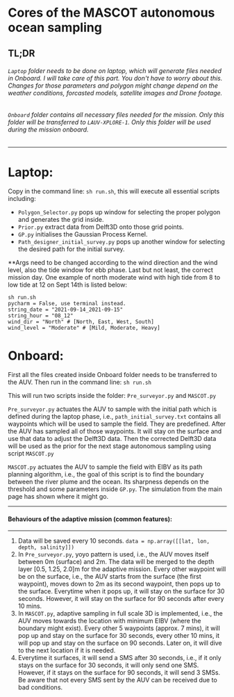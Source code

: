# Cores of the MASCOT autonomous ocean sampling

## TL;DR

###### `Laptop` folder needs to be done on laptop, which will generate files needed in Onboard. I will take care of this part. You don't have to worry about this. Changes for those parameters and polygon might change depend on the weather conditions, forcasted models, satellite images and Drone footage.
###### `Onboard` folder contains all necessary files needed for the mission. Only this folder will be transferred to `LAUV-XPLORE-1`. Only this folder will be used during the mission onboard.

---
# Laptop:
Copy in the command line: `sh run.sh`, this will execute all essential scripts including:
- `Polygon_Selector.py` pops up window for selecting the proper polygon and generates the grid inside.
- `Prior.py` extract data from Delft3D onto those grid points.
- `GP.py` initialises the Gaussian Process Kernel.
- `Path_designer_initial_survey.py` pops up another window for selecting the desired path for the initial survey.

**Args need to be changed according to the wind direction and the wind level, also the tide window for ebb phase. Last but not least, the correct mission day. One example of north moderate wind with high tide from 8 to low tide at 12 on Sept 14th is listed below:
```
sh run.sh
pycharm = False, use terminal instead.
string_date = "2021-09-14_2021-09-15"
string_hour = "08_12"
wind_dir = "North" # [North, East, West, South]
wind_level = "Moderate" # [Mild, Moderate, Heavy]
```

# Onboard:
First all the files created inside Onboard folder needs to be transferred to the AUV.
Then run in the command line: `sh run.sh`

This will run two scripts inside the folder: `Pre_surveyor.py` and `MASCOT.py`

`Pre_surveyor.py` actuates the AUV to sample with the initial path which is defined during the laptop phase, i.e., `path_initial_survey.txt` contains all waypoints which will be used to sample the field. They are predefined. After the AUV has sampled all of those waypoints. It will stay on the surface and use that data to adjust the Delft3D data. Then the corrected Delft3D data will be used as the prior for the next stage autonomous sampling using script `MASCOT.py`

`MASCOT.py` actuates the AUV to sample the field with EIBV as its path planning algorithm, i.e., the goal of this script is to find the boundary between the river plume and the ocean. Its sharpness depends on the threshold and some parameters inside `GP.py`. The simulation from the main page has shown where it might go.

---
#### Behaviours of the adaptive mission (common features):
---
1. Data will be saved every 10 seconds. `data = np.array([[lat, lon, depth, salinity]])`
2. In `Pre_surveyor.py`, yoyo pattern is used, i.e., the AUV moves itself between 0m (surface) and 2m. The data will be merged to the depth layer [0.5, 1.25, 2.0]m for the adaptive mission. Every other waypoint will be on the surface, i.e., the AUV starts from the surface (the first waypoint), moves down to 2m as its second waypoint, then pops up to the surface. Everytime when it pops up, it will stay on the surface for 30 seconds. However, it will stay on the surface for 90 seconds after every 10 mins.
3. In `MASCOT.py`, adaptive sampling in full scale 3D is implemented, i.e., the AUV moves towards the location with minimum EIBV (where the boundary might exist). Every other 5 waypoints (approx. 7 mins), it will pop up and stay on the surface for 30 seconds, every other 10 mins, it will pop up and stay on the surface on 90 seconds. Later on, it will dive to the next location if it is needed.
4. Everytime it surfaces, it will send a SMS after 30 seconds, i.e., if it only stays on the surface for 30 seconds, it will only send one SMS. However, if it stays on the surface for 90 seconds, it will send 3 SMSs. Be aware that not every SMS sent by the AUV can be received due to bad conditions.
